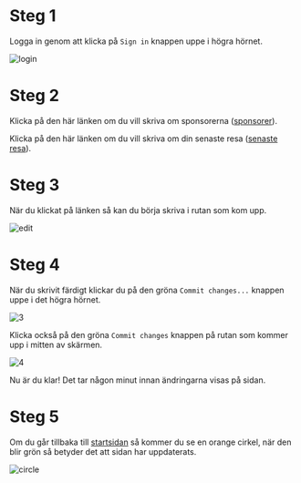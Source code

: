 # Steg 1
Logga in genom att klicka på `Sign in` knappen uppe i högra hörnet.

![login](https://github.com/OperationChangeUddevalla/operationchangeuddevalla.github.io/assets/138241731/da40a8d6-d092-432c-9d98-02c8a543b476)

# Steg 2
Klicka på den här länken om du vill skriva om sponsorerna ([sponsorer](https://github.com/OperationChangeUddevalla/operationchangeuddevalla.github.io/edit/main/sponsorer.txt)).

Klicka på den här länken om du vill skriva om din senaste resa ([senaste resa](https://github.com/OperationChangeUddevalla/operationchangeuddevalla.github.io/edit/main/senaste-resa.txt)).

# Steg 3
När du klickat på länken så kan du börja skriva i rutan som kom upp.

![edit](https://github.com/OperationChangeUddevalla/operationchangeuddevalla.github.io/assets/138241731/1114ca3c-f50b-4a6b-a218-2276af4472f5)

# Steg 4
När du skrivit färdigt klickar du på den gröna `Commit changes...` knappen uppe i det högra hörnet.

![3](https://github.com/OperationChangeUddevalla/operationchangeuddevalla.github.io/assets/138241731/f324aec4-1381-4838-84a8-ea4d563906f2)

Klicka också på den gröna `Commit changes` knappen på rutan som kommer upp i mitten av skärmen.

![4](https://github.com/OperationChangeUddevalla/operationchangeuddevalla.github.io/assets/138241731/39890305-ffb5-4d03-b947-b566f641d28d)

Nu är du klar!
Det tar någon minut innan ändringarna visas på sidan.

# Steg 5
Om du går tillbaka till [startsidan](https://github.com/OperationChangeUddevalla/operationchangeuddevalla.github.io) så kommer du se en orange cirkel, när den blir grön så betyder det att sidan har uppdaterats.

![circle](https://github.com/OperationChangeUddevalla/operationchangeuddevalla.github.io/assets/138241731/74b336bf-e208-4a99-88bd-3f66f4fb3d06)
